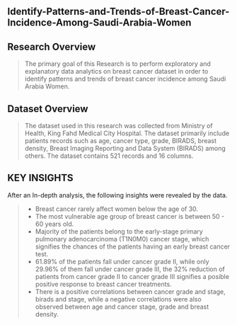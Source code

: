## Identify-Patterns-and-Trends-of-Breast-Cancer-Incidence-Among-Saudi-Arabia-Women

## Research Overview
> The primary goal of this Research is to perform exploratory and explanatory data analytics on breast cancer dataset in order to identify patterns and trends of breast cancer incidence among Saudi Arabia Women.

## Dataset Overview
> The dataset used in this research was collected from Ministry of Health, King Fahd Medical City Hospital.
The dataset primarily include patients records such as age, cancer type, grade, BIRADS, breast density,
> Breast Imaging Reporting and Data System (BIRADS) among others. The dataset contains 521 records and 16 columns.

## KEY INSIGHTS
After an In-depth analysis, the following insights were revealed by the data.
> - Breast cancer rarely affect women below the age of 30.
> - The most vulnerable age group of breast cancer is between 50 - 60 years old.
> - Majority of the patients belong to the early-stage primary pulmonary adenocarcinoma (T1N0M0) cancer stage, which signifies the chances of the patients having an early breast cancer test.
> - 61.89% of the patients fall under cancer grade II, while only 29.96% of them fall under cancer grade III, the 32% reduction of patients from cancer grade II to cancer grade III signifies a posible positive response to breast cancer treatments.
> - There is a positive correlations between cancer grade and stage, birads and stage, while a  negative correlations were also observed between age and cancer stage, grade and breast density. 
